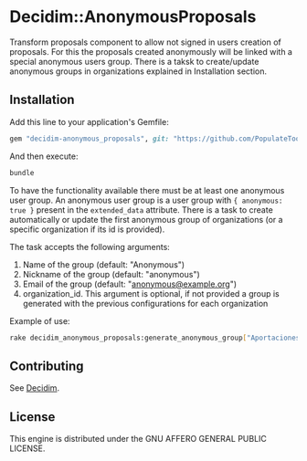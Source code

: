 # Decidim::AnonymousProposals

Transform proposals component to allow not signed in users creation of
proposals. For this the proposals created anonymously will be linked with
a special anonymous users group. There is a taksk to create/update anonymous
groups in organizations explained in Installation section.


## Installation

Add this line to your application's Gemfile:

```ruby
gem "decidim-anonymous_proposals", git: "https://github.com/PopulateTools/decidim-module-anonymous_proposals", branch: :main

```

And then execute:

```bash
bundle
```

To have the functionality available there must be at least one anonymous user group.
An anonymous user group is a user group with `{ anonymous: true }` present in the
`extended_data` attribute. There is a task to create automatically or update the
first anonymous group of organizations (or a specific organization if its id is
provided).

The task accepts the following arguments:

1. Name of the group (default: "Anonymous")
2. Nickname of the group (default: "anonymous")
3. Email of the group (default: "anonymous@example.org")
4. organization_id. This argument is optional, if not provided a group is generated
   with the previous configurations for each organization

Example of use:

```bash
rake decidim_anonymous_proposals:generate_anonymous_group["Aportaciones anónimas",anonima,anonymous@example.org]
```

## Contributing

See [Decidim](https://github.com/decidim/decidim).

## License

This engine is distributed under the GNU AFFERO GENERAL PUBLIC LICENSE.
